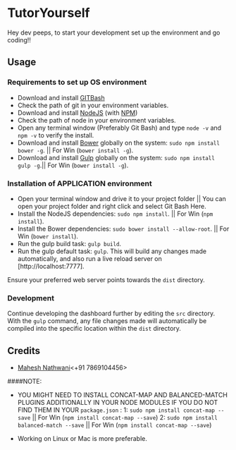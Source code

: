 # TutorYourself
Hey dev peeps, to start your development set up the environment and go coding!!

## Usage
### Requirements to set up OS environment
* Download and install [GITBash](https://git-scm.com/downloads) 
* Check the path of git in your environment variables.
* Download and install [NodeJS](http://nodejs.org/) (with [NPM](https://www.npmjs.org/))
* Check the path of node in your environment variables.
* Open any terminal window (Preferably Git Bash) and type `node -v` and `npm -v` to verify the install.
* Download and install [Bower](http://bower.io) globally on the system: `sudo npm install bower -g`. || For Win (`bower install -g`).
* Download and install [Gulp](http://gulpjs.com) globally on the system: `sudo npm install gulp -g`.|| For Win (`bower install -g`).

### Installation of APPLICATION environment
* Open your terminal window and drive it to your project folder || You can open your project folder and right click and select Git Bash Here.
* Install the NodeJS dependencies: `sudo npm install`. || For Win (`npm install`).
* Install the Bower dependencies: `sudo bower install --allow-root`. || For Win (`bower install`).
* Run the gulp build task: `gulp build`.
* Run the gulp default task: `gulp`. This will build any changes made automatically, and also run a live reload server on [http://localhost:7777].

Ensure your preferred web server points towards the `dist` directory.

### Development
Continue developing the dashboard further by editing the `src` directory. With the `gulp` command, any file changes made will automatically be compiled into the specific location within the `dist` directory.

## Credits
* [Mahesh Nathwani](uidev.sendmykart@gmail.com)<+91 7869104456>

####NOTE: 
* YOU MIGHT NEED TO INSTALL CONCAT-MAP AND BALANCED-MATCH PLUGINS ADDITIONALLY IN YOUR NODE MODULES IF YOU DO NOT FIND THEM IN YOUR `package.json` :
1: `sudo npm install concat-map --save` || For Win (`npm install concat-map --save`)
2: `sudo npm install balanced-match --save` || For Win (`npm install concat-map --save`)

* Working on Linux or Mac is more preferable.